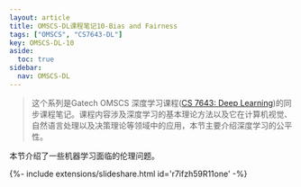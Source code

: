 ```yaml
---
layout: article
title: OMSCS-DL课程笔记10-Bias and Fairness
tags: ["OMSCS", "CS7643-DL"]
key: OMSCS-DL-10
aside:
  toc: true
sidebar:
  nav: OMSCS-DL
---
```


> 这个系列是Gatech OMSCS 深度学习课程([CS 7643: Deep Learning](https://omscs.gatech.edu/cs-7643-deep-learning))的同步课程笔记。课程内容涉及深度学习的基本理论方法以及它在计算机视觉、自然语言处理以及决策理论等领域中的应用，本节主要介绍深度学习的公平性。
<!--more-->

本节介绍了一些机器学习面临的伦理问题。

<div>{%- include extensions/slideshare.html id='r7ifzh59R11one' -%}</div>
